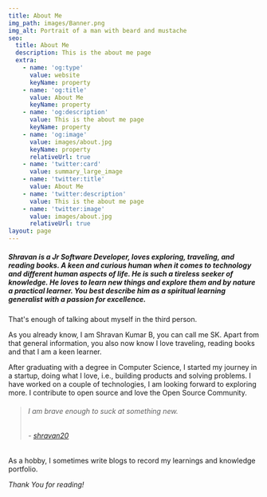 ```yaml
---
title: About Me
img_path: images/Banner.png
img_alt: Portrait of a man with beard and mustache
seo:
  title: About Me
  description: This is the about me page
  extra:
    - name: 'og:type'
      value: website
      keyName: property
    - name: 'og:title'
      value: About Me
      keyName: property
    - name: 'og:description'
      value: This is the about me page
      keyName: property
    - name: 'og:image'
      value: images/about.jpg
      keyName: property
      relativeUrl: true
    - name: 'twitter:card'
      value: summary_large_image
    - name: 'twitter:title'
      value: About Me
    - name: 'twitter:description'
      value: This is the about me page
    - name: 'twitter:image'
      value: images/about.jpg
      relativeUrl: true
layout: page
---
```

##### Shravan is a Jr Software Developer, loves exploring, traveling, and reading books. A keen and curious human when it comes to technology and different human aspects of life.&#xA; &#xA;He is such a tireless seeker of knowledge. He loves to learn new things and explore them and by nature a practical learner. You best describe him as a spiritual learning generalist with a passion for excellence.

That's enough of talking about myself in the third person.

As you already know, I am Shravan Kumar B, you can call me SK. Apart from that general information, you also now know I love traveling, reading books and that I am a keen learner.

After graduating with a degree in Computer Science, I started my journey in a startup, doing what I love, i.e., building products and solving problems. I have worked on a couple of technologies, I am looking forward to exploring more. I contribute to open source and love the Open Source Community.

> ###### I am brave enough to suck at something new.
>
> ###### - [shravan20](https://github.com/shravan20)

As a hobby, I sometimes write blogs to record my learnings and knowledge portfolio.

*Thank You for reading!*
